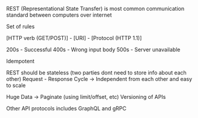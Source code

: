 REST (Representational State Transfer) is most common communication standard between computers over internet

Set of rules

[HTTP verb (GET/POST)] - [URI] - [Protocol (HTTP 1.1)]

200s - Successful
400s - Wrong input body
500s - Server unavailable

Idempotent 

REST should be stateless (two parties dont need to store info about each other)
Request - Response Cycle -> Independent from each other and easy to scale

Huge Data -> Paginate (using limit/offset, etc)
Versioning of APIs

Other API protocols includes GraphQL and gRPC

